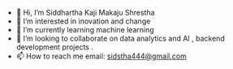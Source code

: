 - 👋 Hi, I’m Siddhartha Kaji Makaju Shrestha 
- 👀 I’m interested in inovation and change
- 🌱 I’m currently learning machine learning
- 💞️ I’m looking to collaborate on  data analytics and AI , backend development projects .
- 📫 How to reach me email: sidstha444@gmail.com

<!---
Sid-stha7/Sid-stha7 is a ✨ special ✨ repository because its `README.md` (this file) appears on your GitHub profile.
You can click the Preview link to take a look at your changes.
--->
